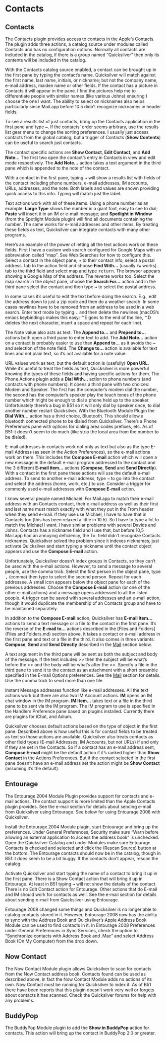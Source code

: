 # Contacts

## Contacts

The Contacts plugin provides access to contacts in the Apple’s Contacts. The plugin adds three actions, a catalog source under modules called Contacts and has no configuration options. Normally all contacts are included in the catalog, if there is a group named “Quicksilver” then only its contents will be included in the catalog.

With the Contacts catalog source enabled, a contact can be brought up in the first pane by typing the contact’s name. Quicksilver will match against the first name, last name, initials, or nickname; but not the company name, e-mail address, maiden name or other fields. If the contact has a picture in Contacts it will appear in the pane. I find the pictures help me to differentiate people with similar names (like various Johns) ensuring I choose the one I want. The ability to select on nicknames also helps particularly since Mail.app before 10.5 didn’t recognize nicknames in header fields. 

To see a results list of just contacts, bring up the Contacts application in the first pane and type <kbd>→</kbd>. If the contacts’ order seems arbitrary, use the results list gear menu to change the sorting preferences. I usually just access contacts from the global catalog, but a trigger of Contacts (**Show Contents**) can be useful to search just contacts.

The contact specific actions are **Show Contact**, **Edit Contact**, and **Add Note...** The first two open the contact’s entry in Contacts in view and edit mode respectively. The **Add Note...** action takes a text argument in the third pane which is appended to the note of the contact.

With a contact in the first pane, typing <kbd>→</kbd> will show a results list with fields of the contact including phone numbers, e-mail addresses, IM accounts, URLs, addresses, and the note. Both labels and values are shown providing quick access to this info. Typing will match just the label.

Text actions work with all of these items. Using a phone number as an example: **Large Type** shows the number in a giant font, easy to see to dial; **Paste** will insert it in an IM or e-mail message; and  **Spotlight in Window** (from the Spotlight Module plugin) will find all documents containing the number. The same works for e-mail addresses and other items. By treating these fields as text, Quicksilver can integrate contacts with many other programs.

Here’s an example of the power of letting all the text actions work on these fields. First I have a custom web search configured for Google Maps with an abbreviation called “map”. See Web Searches for how to configure this. Select a contact in the object pane, <kbd>→</kbd> to their contact info, select a postal address. tab to the action field and choose **Find With...** (usually `fw` works). tab to the third field and select map and type <kbd>return</kbd>. The browser appears showing a Google Map of the address. The reverse works too. Select the map search in the object pane, choose the **Search For…** action and in the third pane select the contact and then type <kbd>→</kbd> to select the postal address.

In some cases it’s useful to edit the text before doing the search. E.g., edit the address down to just a zip code and then do a weather search. In some cases newlines have to be removed from  an address to be used in a web search. Enter text mode by typing <kbd>.</kbd> and then delete the newlines (macOS’s emacs keybindings makes this easy: ⌃E goes to the end of the line, ⌃D deletes the next character, insert a space and repeat for each line).

The Note value also acts as text. The **Append to...** and **Prepend to...** actions both open a third pane to enter text to add. The **Add Note…** action on a contact is probably easier to use than **Append to…** as it avoids the <kbd>→</kbd> and selection of the note field. The **Change to...** action is available for text lines and not plain text, so it’s not available for a note value.

URL values work as text, but the default action is (usefully) **Open URL**. While it’s useful to treat the fields as text, Quicksilver is more powerful knowing the types of these fields and having specific actions for them. The Phone Actions plugin adds a **Dial With...** action to phone numbers (and contacts with phone numbers). It opens a third pane with two choices: Modem and Speaker. The first has the computer’s modem dial the number, the second has the computer’s speaker play the touch tones of the phone number which might be enough to dial a phone held up to the speaker. Unfortunately there’s a bug in B51 so it will only dial by speaker once, to dial another number restart Quicksilver. With the Bluetooth Module Plugin the **Dial With...** action has a third choice, Bluetooth. This should allow a bluetooth connected phone to be dialed from Quicksilver. There’s a Phone Preferences pane with options for dialing area codes prefixes, etc. As of B51 it doesn’t seem to do much (like strip the local area from the number to be dialed).

E-mail addresses in contacts work not only as text but also as the type E-mail Address (as seen in the Action Preferences), so the e-mail actions work on them. This includes the **Compose E-mail** action which will open a new message in the default e-mail program addressed to the contact and the 3 different **E-mail item…** actions (**Compose**, **Send** and **Send Directly**). With a contact in the first pane these actions will use the default e-mail address. To send to another e-mail address, type <kbd>→</kbd> to go into the contact and select the address (home, work, etc.) to use. Consider a trigger for commonly used e-mail addresses with **Compose E-mail** action. 

I know several people named Michael. For Mail.app to match their e-mail address with an Contacts contact, their e-mail address as well as their first and last name must match exactly with what they put in the From header when they send e-mail.  If they use use Michael, I have to have that in Contacts too (this has been relaxed a little in 10.5). So I have to type a lot to match the Michael I want. I have similar problems with several Davids and Johns. Contacts has a nickname field and I use that, but before 10,5 Mail.app had an annoying deficiency, the To: field didn’t recognize Contacts nicknames. Quicksilver solved the problem since it indexes nicknames; just activate Quicksilver and  start typing a nickname until the contact object appears and use the **Compose E-mail** action.

Unfortunately, Quicksilver doesn’t index groups in Contacts, so they can’t be used with the e-mail actions. However, to send a message to several people, use the comma trick. Select the first person in the object pane, type <kbd>,</kbd> (comma) then type to select the second person. Repeat for each addressee. A small icon appears below the object pane for each of the previous addresses. Choose the **Compose E-mail** action (or one of the other e-mail actions) and a message opens addressed to all the listed people. A trigger can be saved with several addresses and an e-mail action, though it would duplicate the membership of an Contacts group and have to be maintained separately.

In addition to the **Compose E-mail** action, Quicksilver has **E-mail Item…** actions to send a text message or a file to the contact in the first pane. It’s the reverse of the **E-mail to…** actions described in the [Files and Folders](Files and Folders.md) section above, it takes a contact or e-mail address in the first pane and text or a file in the third. It also comes in three variants: **Compose**, **Send** and **Send Directly** described in the [Mail](Mail.md) section below.

A text argument in the third pane will be sent as both the subject and body of the message. If the text includes >> then the subject will be what’s before the >> and the body will be what’s after the >>. Specify a file in the third pane to send it to the contact as an attachment with a short preamble specified in the E-mail Options preferences. See the [Mail](Mail.md) section for details. Use the comma trick to send more than one file.

Instant Message addresses function like e-mail addresses. All the text actions work but there are also two IM Account actions. **IM** opens an IM chat window in the IM program. **IM Item...** takes text or a file in the third pane to be sent via the IM program. The IM program to use is specified in the Handlers Preference pane based on plugins installed. Currently there are plugins for iChat, and Adium.

Quicksilver chooses default actions based on the type of object in the first pane. Described above is how useful this is for contact fields to be treated as text so those actions are available. Quicksilver also treats contacts as other field types (E-mail Addresses, IM Accounts, but not URLs) if and only if they are set in the Contacts. So if a contact has an e-mail address sent, **Compose E-mail** might be the default action if it’s ranked higher than **Show Contact** in the Actions Preferences. But if the contact selected in the first pane doesn’t have an e-mail address set the action might be **Show Contact** (assuming it’s the default).

## Entourage

The Entourage 2004 Module Plugin provides support for contacts and e-mail actions. The contact support is more limited than the Apple Contacts plugin provides. See the e-mail section for details about sending e-mail from Quicksilver using Entourage. See below for using Entourage 2008 with Quicksilver.

Install the Entourage 2004 Module plugin, start Entourage and bring up the preferences. Under General Preferences, Security make sure “Warn before allowing an external application to access the address book” is unchecked. Open the Quicksilver Catalog and under Modules make sure Entourage Contacts is checked and selected and click the (Rescan Source) button at the bottom. The Entourage contacts should now be in the catalog, though in B51 it does seem to be a bit buggy. If the contacts don’t appear, rescan the catalog.

Activate Quicksilver and start typing the name of a contact to bring it up in the first pane. There is a Show Contact action that will bring it up in Entourage. At least in B51 typing <kbd>→</kbd> will not show the details of the contact. There is no Edit Contact action for Entourage. Other actions that do E-mail and IM should work for contacts as well. See the e-mail section for details about sending e-mail from Quicksilver using Entourage. 

Entourage 2008 changed some things and Quicksilver is no longer able to catalog contacts stored in it. However, Entourage 2008 now has the ability to sync with the Address Book and Quicksilver’s Apple Address Book Module can be used to find contacts in it. In Entourage 2008 Preferences under General Preferences in Sync Services, check the option to “Synchronize contacts with Address Book and .Mac” and select Address Book (On My Computer) from the drop down.

## Now Contact

The Now Contact Module plugin allows Quicksilver to scan for contacts from the Now Contact address book. Contacts found can be used as described above, in fact the Now Contact Module adds no actions of its own. Now Contact must be running for Quicksilver to index it. As of B51 there have been reports that this plugin doesn’t work very well or forgets about contacts it has scanned. Check the Quicksilver forums for help with any problems.

## BuddyPop

The BuddyPop Module plugin to add the **Show in BuddyPop** action for contacts. This action will bring up the contact in BuddyPop 2.0 or greater.
